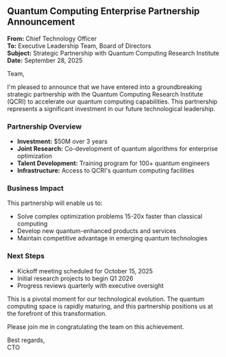 ## Quantum Computing Enterprise Partnership Announcement

**From:** Chief Technology Officer  
**To:** Executive Leadership Team, Board of Directors  
**Subject:** Strategic Partnership with Quantum Computing Research Institute  
**Date:** September 28, 2025  

Team,

I'm pleased to announce that we have entered into a groundbreaking strategic partnership with the Quantum Computing Research Institute (QCRI) to accelerate our quantum computing capabilities. This partnership represents a significant investment in our future technological leadership.

### Partnership Overview
- **Investment:** $50M over 3 years
- **Joint Research:** Co-development of quantum algorithms for enterprise optimization
- **Talent Development:** Training program for 100+ quantum engineers
- **Infrastructure:** Access to QCRI's quantum computing facilities

### Business Impact
This partnership will enable us to:
- Solve complex optimization problems 15-20x faster than classical computing
- Develop new quantum-enhanced products and services
- Maintain competitive advantage in emerging quantum technologies

### Next Steps
- Kickoff meeting scheduled for October 15, 2025
- Initial research projects to begin Q1 2026
- Progress reviews quarterly with executive oversight

This is a pivotal moment for our technological evolution. The quantum computing space is rapidly maturing, and this partnership positions us at the forefront of this transformation.

Please join me in congratulating the team on this achievement.

Best regards,  
CTO